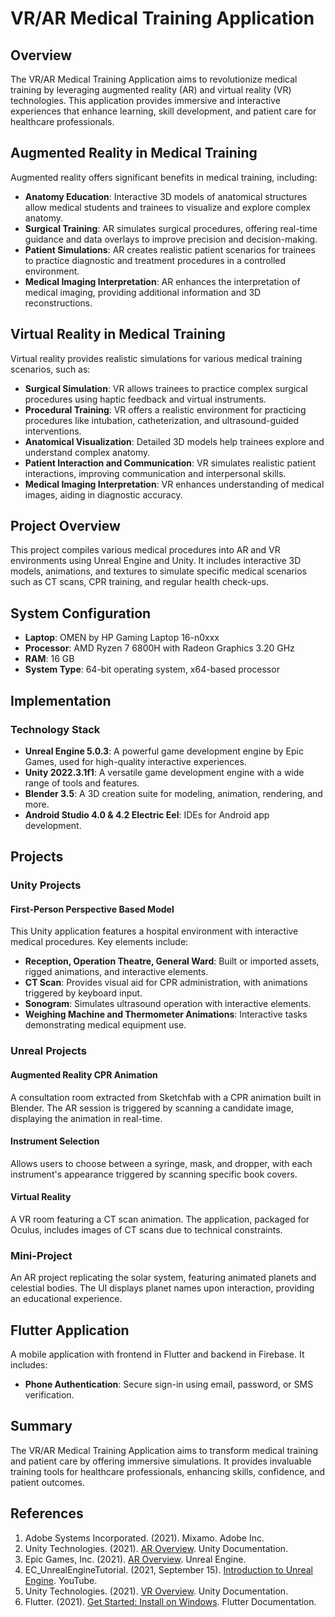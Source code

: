 # VR/AR Medical Training Application

## Overview

The VR/AR Medical Training Application aims to revolutionize medical training by leveraging augmented reality (AR) and virtual reality (VR) technologies. This application provides immersive and interactive experiences that enhance learning, skill development, and patient care for healthcare professionals.

## Augmented Reality in Medical Training

Augmented reality offers significant benefits in medical training, including:

- **Anatomy Education**: Interactive 3D models of anatomical structures allow medical students and trainees to visualize and explore complex anatomy.
- **Surgical Training**: AR simulates surgical procedures, offering real-time guidance and data overlays to improve precision and decision-making.
- **Patient Simulations**: AR creates realistic patient scenarios for trainees to practice diagnostic and treatment procedures in a controlled environment.
- **Medical Imaging Interpretation**: AR enhances the interpretation of medical imaging, providing additional information and 3D reconstructions.

## Virtual Reality in Medical Training

Virtual reality provides realistic simulations for various medical training scenarios, such as:

- **Surgical Simulation**: VR allows trainees to practice complex surgical procedures using haptic feedback and virtual instruments.
- **Procedural Training**: VR offers a realistic environment for practicing procedures like intubation, catheterization, and ultrasound-guided interventions.
- **Anatomical Visualization**: Detailed 3D models help trainees explore and understand complex anatomy.
- **Patient Interaction and Communication**: VR simulates realistic patient interactions, improving communication and interpersonal skills.
- **Medical Imaging Interpretation**: VR enhances understanding of medical images, aiding in diagnostic accuracy.

## Project Overview

This project compiles various medical procedures into AR and VR environments using Unreal Engine and Unity. It includes interactive 3D models, animations, and textures to simulate specific medical scenarios such as CT scans, CPR training, and regular health check-ups.

## System Configuration

- **Laptop**: OMEN by HP Gaming Laptop 16-n0xxx
- **Processor**: AMD Ryzen 7 6800H with Radeon Graphics 3.20 GHz
- **RAM**: 16 GB
- **System Type**: 64-bit operating system, x64-based processor

## Implementation

### Technology Stack

- **Unreal Engine 5.0.3**: A powerful game development engine by Epic Games, used for high-quality interactive experiences.
- **Unity 2022.3.1f1**: A versatile game development engine with a wide range of tools and features.
- **Blender 3.5**: A 3D creation suite for modeling, animation, rendering, and more.
- **Android Studio 4.0 & 4.2 Electric Eel**: IDEs for Android app development.

## Projects

### Unity Projects

#### First-Person Perspective Based Model

This Unity application features a hospital environment with interactive medical procedures. Key elements include:

- **Reception, Operation Theatre, General Ward**: Built or imported assets, rigged animations, and interactive elements.
- **CT Scan**: Provides visual aid for CPR administration, with animations triggered by keyboard input.
- **Sonogram**: Simulates ultrasound operation with interactive elements.
- **Weighing Machine and Thermometer Animations**: Interactive tasks demonstrating medical equipment use.

### Unreal Projects

#### Augmented Reality CPR Animation

A consultation room extracted from Sketchfab with a CPR animation built in Blender. The AR session is triggered by scanning a candidate image, displaying the animation in real-time.

#### Instrument Selection

Allows users to choose between a syringe, mask, and dropper, with each instrument's appearance triggered by scanning specific book covers.

#### Virtual Reality

A VR room featuring a CT scan animation. The application, packaged for Oculus, includes images of CT scans due to technical constraints.

### Mini-Project

An AR project replicating the solar system, featuring animated planets and celestial bodies. The UI displays planet names upon interaction, providing an educational experience.

## Flutter Application

A mobile application with frontend in Flutter and backend in Firebase. It includes:

- **Phone Authentication**: Secure sign-in using email, password, or SMS verification.

## Summary

The VR/AR Medical Training Application aims to transform medical training and patient care by offering immersive simulations. It provides invaluable training tools for healthcare professionals, enhancing skills, confidence, and patient outcomes.

## References

1. Adobe Systems Incorporated. (2021). Mixamo. Adobe Inc.
2. Unity Technologies. (2021). [AR Overview](https://docs.unity3d.com/Manual/AROverview.html). Unity Documentation.
3. Epic Games, Inc. (2021). [AR Overview](https://docs.unrealengine.com/4.26/en-US/SharingAndReleasing/XRDevelopment/AR/HandheldAR/AROverview/). Unreal Engine.
4. EC_UnrealEngineTutorial. (2021, September 15). [Introduction to Unreal Engine](https://www.youtube.com/watch?v=ABC123). YouTube.
5. Unity Technologies. (2021). [VR Overview](https://docs.unity3d.com/Manual/VROverview.html). Unity Documentation.
6. Flutter. (2021). [Get Started: Install on Windows](https://docs.flutter.dev/get-started/install/windows). Flutter Documentation.

